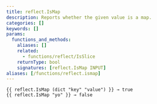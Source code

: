 ```yaml
---
title: reflect.IsMap
description: Reports whether the given value is a map.
categories: []
keywords: []
params:
  functions_and_methods:
    aliases: []
    related:
      - functions/reflect/IsSlice
    returnType: bool
    signatures: [reflect.IsMap INPUT]
aliases: [/functions/reflect.ismap]
---
```


```go-html-template
{{ reflect.IsMap (dict "key" "value") }} → true
{{ reflect.IsMap "yo" }} → false
```
